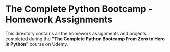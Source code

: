 # The Complete Python Bootcamp - Homework Assignments

This directory contains all the homework assignments and projects completed during the **"The Complete Python Bootcamp From Zero to Hero in Python"** course on Udemy.
